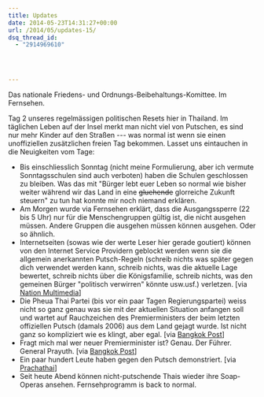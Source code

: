 ```yaml
---
title: Updates
date: 2014-05-23T14:31:27+00:00
url: /2014/05/updates-15/
dsq_thread_id:
  - "2914969610"




---
```

Das nationale Friedens- und Ordnungs-Beibehaltungs-Komittee. Im Fernsehen.

Tag 2 unseres regelmässigen politischen Resets hier in Thailand. Im täglichen Leben auf der Insel merkt man nicht viel von Putschen, es sind nur mehr Kinder auf den Straßen --- was normal ist wenn sie einen unoffiziellen zusätzlichen freien Tag bekommen. Lasset uns eintauchen in die Neuigkeiten vom Tage:

* Bis einschliesslich Sonntag (nicht meine Formulierung, aber ich vermute Sonntagsschulen sind auch verboten) haben die Schulen geschlossen zu bleiben. Was das mit "Bürger lebt euer Leben so normal wie bisher weiter während wir das Land in eine <del>gluehende</del> glorreiche Zukunft steuern" zu tun hat konnte mir noch niemand erklären.
* Am Morgen wurde via Fernsehen erklärt, dass die Ausgangssperre (22 bis 5 Uhr) nur für die Menschengruppen gültig ist, die nicht ausgehen müssen. Andere Gruppen die ausgehen müssen können ausgehen. Oder so ähnlich.
* Internetseiten (sowas wie der werte Leser hier gerade goutiert) können von den Internet Service Providern geblockt werden wenn sie die allgemein anerkannten Putsch-Regeln (schreib nichts was später gegen dich verwendet werden kann, schreib nichts, was die aktuelle Lage bewertet, schreib nichts über die Königsfamilie, schreib nichts, was den gemeinen Bürger "politisch verwirren" könnte usw.usf.) verletzen. [via [Nation Multimedia][1]]
* Die Pheua Thai Partei (bis vor ein paar Tagen Regierungspartei) weiss nicht so ganz genau was sie mit der aktuellen Situation anfangen soll und wartet auf Rauchzeichen des Premierministers der beim letzten offiziellen Putsch (damals 2006) aus dem Land gejagt wurde. Ist nicht ganz so kompliziert wie es klingt, aber egal. [via [Bangkok Post][2]]
* Fragt mich mal wer neuer Premierminister ist? Genau. Der Führer. General Prayuth. [via [Bangkok Post][3]]
* Ein paar hundert Leute haben gegen den Putsch demonstriert. [via [Prachathai][4]]
* Seit heute Abend können nicht-putschende Thais wieder ihre Soap-Operas ansehen. Fernsehprogramm is back to normal.

 [1]: http://www.nationmultimedia.com/politics/ISPs-told-to-block-pages-content-seen-as-violating-30234447.html
 [2]: http://www.bangkokpost.com/most-recent/411414/democrat-pheu-thai-negotiators-released-by-junta
 [3]: http://www.bangkokpost.com/most-recent/411341/coup-leader-prayuth-is-new-pm
 [4]: http://prachatai.com/english/node/3995
